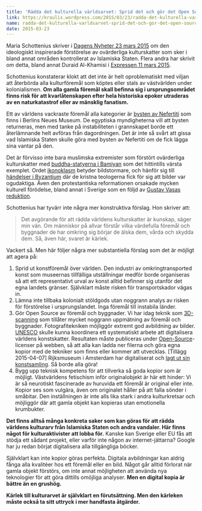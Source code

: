 ```yaml
---
title: 'Rädda det kulturella världsarvet: Sprid det och gör det Open Source'
link: https://kraulis.wordpress.com/2015/03/23/radda-det-kulturella-varldsarvet-sprid-det-och-gor-det-open-source/
name: radda-det-kulturella-varldsarvet-sprid-det-och-gor-det-open-source
date: 2015-03-23
---
```

Maria Schottenius skriver i [Dagens Nyheter 23 mars 2015](http://www.dn.se/kultur-noje/kronikor/maria-schottenius-varldsarvet-behover-karlek-for-att-overleva-terrorismen/) om den ideologiskt inspirerade förstörelse av ovärderliga kulturskatter som sker i bland annat områden kontrollerat av Islamiska Staten. Flera andra har skrivit om detta, bland annat Duraid Al-Khamisi i [Expressen 11 mars 2015](http://www.expressen.se/kultur/toppnyheter-/bonderna-i-is-latsas-att-de-sjalva-ar-gud/).

Schottenius konstaterar klokt att det inte är helt oproblematiskt med viljan att återbörda alla kulturföremål som köptes eller stals av västvärlden under kolonialismen. **Om alla gamla föremål skall befinna sig i ursprungsområdet finns risk för att kvarlåtenskapen efter hela historiska epoker utraderas av en naturkatastrof eller av mänsklig fanatism.**

Ett av världens vackraste föremål alla kategorier är [bysten av Nefertiti](http://en.wikipedia.org/wiki/Nefertiti_Bust) som finns i Berlins Neues Museum. De egyptiska myndigheterna vill att bysten returneras, men med tanke på instabiliteten i grannskapet borde ett återlämnande helt avföras från dagordningen. Det är inte så svårt att gissa vad Islamiska Staten skulle göra med bysten av Nefertiti om de fick lägga sina vantar på den.



Det är förvisso inte bara muslimska extremister som förstört ovärderliga kulturskatter med [buddha-statyerna i Bamiyan](http://en.wikipedia.org/wiki/Buddhas_of_Bamiyan) som det hittintills värsta exemplet. Ordet [ikonoklasm](http://sv.wikipedia.org/wiki/Ikonoklasm) betyder bildstormare, och hänför sig till [händelser i Byzantium](http://en.wikipedia.org/wiki/Byzantine_Iconoclasm) där de kristna teologerna fick för sig att bilder var ogudaktiga. Även den protestantiska reformationen orsakade mycken kulturell förödelse, bland annat i Sverige som en följd av [Gustav Vasas reduktion](http://sv.wikipedia.org/wiki/Gustav_Vasas_reduktion).

Schottenius har tyvärr inte några mer konstruktiva förslag. Hon skriver att:

> Det avgörande för att rädda världens kulturskatter är kunskap, säger min vän. Om människor på allvar förstår vilka värdefulla föremål och byggnader de har omkring sig börjar de älska dem, vårda och skydda dem. Så, även här, svaret är kärlek.

Vackert så. Men här följer några mer substantiella förslag som det är möjligt att agera på:

1. Sprid ut konstföremål över världen. Den industri av omkringtransported konst som museernas tillfälliga utställningar medför borde organiseras så att ett representativt urval av konst alltid befinner sig utanför det egna landets gränser. Självklart måste risken för transportskador vägas in.
2. Lämna inte tillbaka kolonialt stöldgods utan noggrann analys av risken för förstörelse i ursprungslandet. Inga föremål till instabila länder.
3. Gör Open Source av föremål och byggnader. Vi har idag teknik som [3D-scanning](http://en.wikipedia.org/wiki/3D_scanner) som tillåter mycket noggrann uppmätning av föremål och byggnader. Fotografitekniken möjliggör extremt god avbildning av bilder. [UNESCO](http://en.unesco.org/) skulle kunna koordinera ett systematiskt arbete att digitalisera världens konstskatter. Resultaten måste publiceras under [Open-Source](http://en.wikipedia.org/wiki/Open_source)-licenser på webben, så att alla kan ladda ner filerna och göra egna kopior med de tekniker som finns eller kommer att utvecklas. [Tillägg 2015-04-07] Rijksmuseum i Amsterdam har digitaliserat och [lagt ut sin konstsamling](https://www.rijksmuseum.nl/en/explore-the-collection). Så borde alla göra!
4. Bygg upp teknisk kompetens för att tillverka så goda kopior som är möjligt. Västvärldens fetischism inför originalobjekt är här ett hinder: Vi är så neurotiskt fascinerade av huruvida ett föremål är original eller inte. Kopior ses som vulgära, även om originalet håller på att falla sönder i småbitar. Den inställningen är inte alls lika stark i andra kulturkretsar och möjliggör där att gamla objekt kan kopieras utan emotionella krumbukter.

**Det finns alltså många konkreta saker som kan göras för att rädda världens kulturarv från Islamiska Staten och andra vandaler. Här finns något för kulturaktivister att lobba för.** Kanske kan Sverige eller EU fås att stödja ett sådant projekt, eller varför inte någon av internet-jättarna? Google har ju redan börjat digitalisera alla tillgängliga böcker.

Självklart kan inte kopior göras perfekta. Digitala avbildningar kan aldrig fånga alla kvalitéer hos ett föremål eller en bild. Något går alltid förlorat när gamla objekt förstörs, om inte annat möjligheten att använda nya teknologier för att göra dittills omöjliga analyser.  **Men en digital kopia är bättre än en grushög.**

**Kärlek till kulturarvet är självklart en förutsättning. Men den kärleken måste också ta sitt uttryck i mer handfasta åtgärder.**

